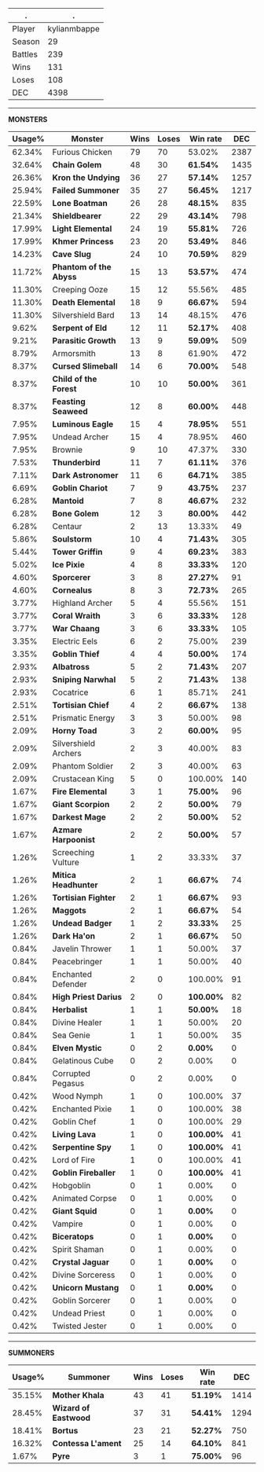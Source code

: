 .|.
|-|-
Player|kylianmbappe
Season|29
Battles|239
Wins|131
Loses|108
DEC|4398

---
**MONSTERS**

Usage%|Monster|Wins|Loses|Win rate|DEC|
-|-|-|-|-|-|
62.34%|Furious Chicken|79|70|53.02%|2387|
32.64%|**Chain Golem**|48|30|**61.54%**|1435|
26.36%|**Kron the Undying**|36|27|**57.14%**|1257|
25.94%|**Failed Summoner**|35|27|**56.45%**|1217|
22.59%|**Lone Boatman**|26|28|**48.15%**|835|
21.34%|**Shieldbearer**|22|29|**43.14%**|798|
17.99%|**Light Elemental**|24|19|**55.81%**|726|
17.99%|**Khmer Princess**|23|20|**53.49%**|846|
14.23%|**Cave Slug**|24|10|**70.59%**|829|
11.72%|**Phantom of the Abyss**|15|13|**53.57%**|474|
11.30%|Creeping Ooze|15|12|55.56%|485|
11.30%|**Death Elemental**|18|9|**66.67%**|594|
11.30%|Silvershield Bard|13|14|48.15%|476|
9.62%|**Serpent of Eld**|12|11|**52.17%**|408|
9.21%|**Parasitic Growth**|13|9|**59.09%**|509|
8.79%|Armorsmith|13|8|61.90%|472|
8.37%|**Cursed Slimeball**|14|6|**70.00%**|548|
8.37%|**Child of the Forest**|10|10|**50.00%**|361|
8.37%|**Feasting Seaweed**|12|8|**60.00%**|448|
7.95%|**Luminous Eagle**|15|4|**78.95%**|551|
7.95%|Undead Archer|15|4|78.95%|460|
7.95%|Brownie|9|10|47.37%|330|
7.53%|**Thunderbird**|11|7|**61.11%**|376|
7.11%|**Dark Astronomer**|11|6|**64.71%**|385|
6.69%|**Goblin Chariot**|7|9|**43.75%**|237|
6.28%|**Mantoid**|7|8|**46.67%**|232|
6.28%|**Bone Golem**|12|3|**80.00%**|442|
6.28%|Centaur|2|13|13.33%|49|
5.86%|**Soulstorm**|10|4|**71.43%**|305|
5.44%|**Tower Griffin**|9|4|**69.23%**|383|
5.02%|**Ice Pixie**|4|8|**33.33%**|120|
4.60%|**Sporcerer**|3|8|**27.27%**|91|
4.60%|**Cornealus**|8|3|**72.73%**|265|
3.77%|Highland Archer|5|4|55.56%|151|
3.77%|**Coral Wraith**|3|6|**33.33%**|128|
3.77%|**War Chaang**|3|6|**33.33%**|105|
3.35%|Electric Eels|6|2|75.00%|239|
3.35%|**Goblin Thief**|4|4|**50.00%**|174|
2.93%|**Albatross**|5|2|**71.43%**|207|
2.93%|**Sniping Narwhal**|5|2|**71.43%**|138|
2.93%|Cocatrice|6|1|85.71%|241|
2.51%|**Tortisian Chief**|4|2|**66.67%**|138|
2.51%|Prismatic Energy|3|3|50.00%|98|
2.09%|**Horny Toad**|3|2|**60.00%**|95|
2.09%|Silvershield Archers|2|3|40.00%|83|
2.09%|Phantom Soldier|2|3|40.00%|63|
2.09%|Crustacean King|5|0|100.00%|140|
1.67%|**Fire Elemental**|3|1|**75.00%**|96|
1.67%|**Giant Scorpion**|2|2|**50.00%**|79|
1.67%|**Darkest Mage**|2|2|**50.00%**|52|
1.67%|**Azmare Harpoonist**|2|2|**50.00%**|57|
1.26%|Screeching Vulture|1|2|33.33%|37|
1.26%|**Mitica Headhunter**|2|1|**66.67%**|74|
1.26%|**Tortisian Fighter**|2|1|**66.67%**|93|
1.26%|**Maggots**|2|1|**66.67%**|54|
1.26%|**Undead Badger**|1|2|**33.33%**|25|
1.26%|**Dark Ha'on**|2|1|**66.67%**|50|
0.84%|Javelin Thrower|1|1|50.00%|37|
0.84%|Peacebringer|1|1|50.00%|40|
0.84%|Enchanted Defender|2|0|100.00%|91|
0.84%|**High Priest Darius**|2|0|**100.00%**|82|
0.84%|**Herbalist**|1|1|**50.00%**|18|
0.84%|Divine Healer|1|1|50.00%|20|
0.84%|Sea Genie|1|1|50.00%|35|
0.84%|**Elven Mystic**|0|2|**0.00%**|0|
0.84%|Gelatinous Cube|0|2|0.00%|0|
0.84%|Corrupted Pegasus|0|2|0.00%|0|
0.42%|Wood Nymph|1|0|100.00%|37|
0.42%|Enchanted Pixie|1|0|100.00%|38|
0.42%|Goblin Chef|1|0|100.00%|29|
0.42%|**Living Lava**|1|0|**100.00%**|41|
0.42%|**Serpentine Spy**|1|0|**100.00%**|41|
0.42%|Lord of Fire|1|0|100.00%|41|
0.42%|**Goblin Fireballer**|1|0|**100.00%**|41|
0.42%|Hobgoblin|0|1|0.00%|0|
0.42%|Animated Corpse|0|1|0.00%|0|
0.42%|**Giant Squid**|0|1|**0.00%**|0|
0.42%|Vampire|0|1|0.00%|0|
0.42%|**Biceratops**|0|1|**0.00%**|0|
0.42%|Spirit Shaman|0|1|0.00%|0|
0.42%|**Crystal Jaguar**|0|1|**0.00%**|0|
0.42%|Divine Sorceress|0|1|0.00%|0|
0.42%|**Unicorn Mustang**|0|1|**0.00%**|0|
0.42%|Goblin Sorcerer|0|1|0.00%|0|
0.42%|Undead Priest|0|1|0.00%|0|
0.42%|Twisted Jester|0|1|0.00%|0|

---
**SUMMONERS**

Usage%|Summoner|Wins|Loses|Win rate|DEC|
-|-|-|-|-|-|
35.15%|**Mother Khala**|43|41|**51.19%**|1414|
28.45%|**Wizard of Eastwood**|37|31|**54.41%**|1294|
18.41%|**Bortus**|23|21|**52.27%**|750|
16.32%|**Contessa L'ament**|25|14|**64.10%**|841|
1.67%|**Pyre**|3|1|**75.00%**|96|
